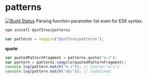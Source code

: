 # patterns
[![Build Status](https://travis-ci.org/inf3rno/patterns.svg?branch=master)](https://travis-ci.org/inf3rno/patterns)
Parsing function parameter list even for ES6 syntax.

```sh
npm install @inf3rno/patterns
```

```js
var patterns = require("@inf3rno/patterns");
```

**quote**
```js
var quotedPatternFragment = patterns.quote("a-z");
var pattern = patterns.compile(quotedPatternFragment);
console.log(pattern.match("a-z")); // {value:"a-z"}
console.log(pattern.match("abc")); // undefined
```